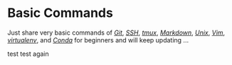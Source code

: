 # Basic Commands

Just share very basic commands of [*Git*](Git_Commands.md), [*SSH*](SSH_Commands.md), [*tmux*](Tmux_Commands.md), [*Markdown*](Markdown_Commands.md), [*Unix*](Unix_Commands.md), [*Vim*](Vim_Commands.md), [*virtualenv*](Virtualenv_Commands.md), and [*Conda*](Conda_Commands.md) for beginners and will keep updating ...

test 
test again
